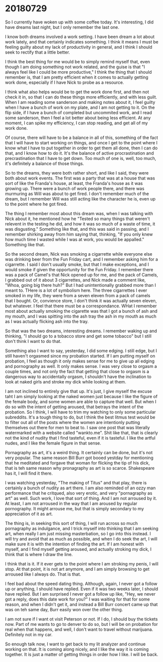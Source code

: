 # 20180729
So I currently have woken up with some coffee today. It's interesting, I did
have dreams last night, but I only remember the last one.

I know both dreams involved a work setting. I have been dream a lot about work
lately, and that certainly indicates something. I think it means I must be
feeling guilty about my lack of productivity in general, and I think I should
seek to rectify that a little better.

I think the best thing for me would be to simply remind myself that, even
though I am doing something not work related, and the guise is that "I always
feel like I could be more productive," I think the thing that I should remember
is, that I am pretty efficient when it comes to actually getting work done,
especially if I have Nick to probe as a resource.

I think what also helps would be to get the work done first, and then not check
it in, so that I can do these things more efficiently, and with less guilt.
When I am reading some sanderson and making notes about it, I feel guilty when
I have a bunch of work on my plate, and I am not getting to it. On the flip
side, if I have a bunch of completed but uncommited work, and I read some
sanderson, then I feel a lot better about being less efficient. At any moment,
I can spike my efficiency, I can stop reading, and get all of my work done.

Of course, there will have to be a balance in all of this, something of the
fact that I will have to start working on things, and once I get to the point
where I know what I have to put together in order to get them all done, then I
can do that, and I know how to do it. It's the balance of active
procrastination and precrastination that I have to get down. Too much of one
is, well, too much, it's definitely a balance of those things.

So to the dreams, they were both rather short, and like I said, they were both
about work events. The first was a party that was at a house that was sort of
like the Franda's house, at least, the Franda's house as it was growing up.
There were a bunch of work people there, and there was murmuring as Will was
about to get fired. I don't remember much of the dream, but I remember Will was
still acting like the character he is, even up to the point where he got fired.

The thing I remember most about this dream was, when I was talking with Nick
about it, he mentioned how he "Tested so many things that weren't relevent in
the testing he did, and how it was so much of a waste of time, it was
disgusting." Something like that, and this was said in passing, and I remember
shirking away from him saying that, thinking, "If you only knew how much time I
wasted while I was at work, you would be appalled." Something like that.

So the second dream, Nick was smoking a cigarrette while everyone else was
drinking beer from the Fun Friday cart, and I remember asking him for a
cigarrette. I said I don't usually smoke, but that I make exceptions, and I
would smoke if given the opportunity for the Fun Friday. I remember there was a
pack of Camel's that Nick opened up for me, and the pack of Camels, I grabbed
out of it about 3 cigarrettes, and Nick made a comment like, "Whoa, going big
there huh?" But I had unintentionally grabbed more than I meant to. THere is a
lot of symbolism here. The three cigarrettes I ever smoked in my life, they
were from a seven eleven from a pack of camels that I bought. Or, convience
store, I don't think it was actually seven eleven, but whatever. I feel that
there must be a correspondance. WHat I remember most about actually smoking the
cigarette was that I got a bunch of ash and my mouth, and I was spitting into
the ash tray the ash in my mouth as much as I was actually flicking ash into
the tray.

So that was the two dreams, interesting dreams. I remember waking up and
thinking, "I should go to a tobacco store and get some tobacco" but I still
don't think I want to do that.

Something also I want to say, yesterday, I did some edging. I still edge, but I
still haven't orgasmed since my probation started. If I am putting myself on
probation, I feel as though it only makes sense for me to give up all edging
and pornography as well. It only makes sense. I was very close to orgasm a
couple times, and not only the fact that getting that close to orgasm is a
dangerous way to accidentally orgasm, I shouldn't have the inclination to look
at naked girls and stroke my dick while looking at them.

I am not inclined to entirely give that up. It's just, I give myself the excuse
taht I am simply looking at the naked women just because I like the figure of
the female body, and some women are able to capture that well. But when I do so
with the intent of getting aroused, that betrays the intent of the probation.
So I think, I will have to trim my watching to only some particular subreddits.
It's a tough thing to do, but I think the best litmus test would be to filter
out all of the posts where the women are intentionly putting themselves out
there for men to beat to. I saw one post that was literally watermarked with a
website called "wankto.me". Shit like that, that is clearly not the kind of
nudity that I find tasteful, even if it is tasteful. I like the artful nudes,
and I like the female figure in that sense.

Pornagraphy as art, it's a weird thing. It certainly can be done, but it's not
very popular. The same reason Bill Burr got booed yestday for mentioning that
he meditated and forgave that woman for flicking the tip of his dick, that is
teh same reason why pronagraphy as art is so scarce. Shakespeare has it, I will
find it there.

I was watching yesterday, "The making of Titus" and that play, there is
certainly a bunch of nudity as art there. I am also reminded of an ozzy man
performance that he critqued, also very erotic, and very "pornagraphy as art"
as well. Such work, I love that sort of thing. And I am not arroused by it. At
least, I am not arroused in the way that I am aroused by regular pornography.
It might arrouse me, but that is simply secondary to my appreciation of it as
art.

The thing is, in seeking this sort of thing, I will run across so much
pornagraphy as indulgance, and I trick myself into thinking that I am seeking
art, when really I am just missing masterbation, so I go into this instead. I
will try and avoid that as much as possible, and when I do seek the art, I will
make sure it is with the intention of finding the art. If I am honest with
myself, and I find myself getting aroused, and actually stroking my dick, I
think that is where I draw the line.

I think that is it. If it ever gets to the point where I am stroking my penis,
I will stop. At that point, it is not art anymore, and I am simply browsing to
get arroused like I always do. That is that.

I feel bad about the speed dating thing. Although, again, I never got a follow
up or anything, I should have replied. Even if it was two weeks later, I should
have replied. But I am surprised I never got a follow up like, "Hey, we never
got a reply, does this date work for you?" I was waiting for that for some
reason, and when I didn't get it, and instead a Bill Burr concert came up that
was on teh same day, Burr easily won over the other thing.

I am not sure if I want ot visit Peterson or not. If I do, I should buy the
tickets now. Part of me wants to go to denver to do so, but I will be on
probation for real when that happens, and well, I don't want to travel without
marijuana. Definitely not in my car.

So enough talk now, I want to get back to my lit analyzer and continue working
on that. It is coming along nicely, and I like the way it is coming together.
It is just a matter of getting things in order how I like. I will be back.
